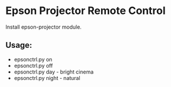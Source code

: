# Epson Projector Remote Control #


Install epson-projector module.


## Usage: ##
* epsonctrl.py on
* epsonctrl.py off
* epsonctrl.py day - bright cinema
* epsonctrl.py night - natural
